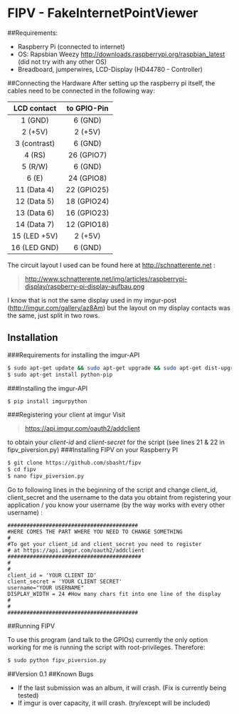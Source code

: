 # FIPV - FakeInternetPointViewer

##Requirements:

  - Raspberry Pi (connected to internet)
  - OS: Rapsbian Weezy http://downloads.raspberrypi.org/raspbian_latest (did not try with any other OS)
  - Breadboard, jumperwires, LCD-Display (HD44780 - Controller)

##Connecting the Hardware
After setting up the raspberry pi itself, the cables need to be connected in the following way:

|  LCD contact | to GPIO-Pin |
|:------------:|:-----------:|
|    1 (GND)   |   6 (GND)   |
|    2 (+5V)   |   2 (+5V)   |
| 3 (contrast) |   6 (GND)   |
|    4 (RS)    |  26 (GPIO7) |
|    5 (R/W)   |   6 (GND)   |
|     6 (E)    |  24 (GPIO8) |
| 11 (Data 4)  | 22 (GPIO25) |
| 12 (Data 5)  | 18 (GPIO24) |
| 13 (Data 6)  | 16 (GPIO23) |
| 14 (Data 7)  | 12 (GPIO18) |
| 15 (LED +5V) |   2 (+5V)   |
| 16 (LED GND) |   6 (GND)   |

The circuit layout I used can be found here at http://schnatterente.net :

> http://www.schnatterente.net/img/articles/raspberrypi-display/raspberry-pi-display-aufbau.png

I know that is not the same display used in my imgur-post (http://imgur.com/gallery/az8Am) but the layout on my display contacts was the same, just split in two rows. 


## Installation


###Requirements for installing the imgur-API

```sh
$ sudo apt-get update && sudo apt-get upgrade && sudo apt-get dist-upgrade
$ sudo apt-get install python-pip
```
###Installing the imgur-API
```sh
$ pip install imgurpython
```

###Registering your client at imgur
Visit
> https://api.imgur.com/oauth2/addclient

to obtain your *client-id* and *client-secret* for the script (see lines 21 & 22 in fipv_piversion.py)
###Installing FIPV on your Raspberry PI

```sh
$ git clone https://github.com/sbasht/fipv
$ cd fipv
$ nano fipv_piversion.py
```
Go to following lines in the beginning of the script and change client_id, client_secret and the username to the data you obtaint from registering your application / you know your username (by the way works with every other username) :
```
#########################################
#HERE COMES THE PART WHERE YOU NEED TO CHANGE SOMETHING
#
#To get your client_id and client_secret you need to register
# at https://api.imgur.com/oauth2/addclient
##########################################
#
#
client_id = 'YOUR CLIENT ID'
client_secret = 'YOUR CLIENT SECRET'
username="YOUR USERNAME"
DISPLAY_WIDTH = 24 #How many chars fit into one line of the display
#
#
#########################################
```

##Running FIPV

To use this program (and talk to the GPIOs) currently the only option working for me is running the script with root-privileges. Therefore:


```sh
$ sudo python fipv_piversion.py
```

##Version
0.1
##Known Bugs
- If the last submission was an album, it will crash. (Fix is currently being tested)
- If imgur is over capacity, it will crash. (try/except will be included)


